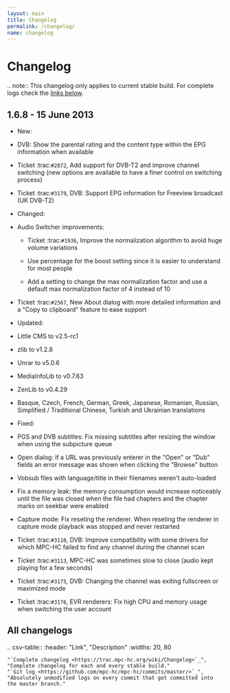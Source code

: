 ```yaml
---
layout: main
title: Changelog
permalink: /changelog/
name: changelog
---
```


Changelog
=========

.. note::
    This changelog only applies to current stable build.
    For complete logs check the [links below](#all-changelogs).

1.6.8 - 15 June 2013
---------------------

* New:

 * DVB: Show the parental rating and the content type within the EPG information when available

 * Ticket :trac:`#2872`, Add support for DVB-T2 and improve channel switching
   (new options are available to have a finer control on switching process)

 * Ticket :trac:`#3179`, DVB: Support EPG information for Freeview broadcast (UK DVB-T2)

* Changed:

 * Audio Switcher improvements:

   * Ticket :trac:`#1936`, Improve the normalization algorithm to avoid huge volume variations

   * Use percentage for the boost setting since it is easier to understand for most people

   * Add a setting to change the max normalization factor and use a default max normalization factor of 4 instead of 10

 * Ticket :trac:`#2567`, New About dialog with more detailed information and a "Copy to clipboard" feature to ease support

* Updated:

 * Little CMS to v2.5-rc1

 * zlib to v1.2.8

 * Unrar to v5.0.6

 * MediaInfoLib to v0.7.63

 * ZenLib to v0.4.29

 * Basque, Czech, French, German, Greek, Japanese, Romanian, Russian, Simplified / Traditional Chinese,
   Turkish and Ukrainian translations

* Fixed:

 * PGS and DVB subtitles: Fix missing subtitles after resizing the window when using the subpicture queue

 * Open dialog: if a URL was previously enterer in the "Open" or "Dub" fields an error message was shown when clicking the "Browse" button

 * Vobsub files with language/title in their filenames weren't auto-loaded

 * Fix a memory leak: the memory consumption would increase noticeably until the file was closed when the file had chapters and the chapter marks on seekbar were enabled

 * Capture mode: Fix reseting the renderer. When reseting the renderer in capture mode playback was stopped and never restarted

 * Ticket :trac:`#3110`, DVB: Improve compatibility with some drivers for which MPC-HC failed to find any channel during the channel scan

 * Ticket :trac:`#3113`, MPC-HC was sometimes slow to close (audio kept playing for a few seconds)

 * Ticket :trac:`#3175`, DVB: Changing the channel was exiting fullscreen or maximized mode

 * Ticket :trac:`#3176`, EVR renderers: Fix high CPU and memory usage when switching the user account


All changelogs
--------------

.. csv-table::
    :header: "Link", "Description"
    :widths: 20, 80

    "`Complete changelog <https://trac.mpc-hc.org/wiki/Changelog>`_", "Complete changelog for each and every stable build."
    "`Git log <https://github.com/mpc-hc/mpc-hc/commits/master/>`_", "Absolutely unmodified logs on every commit that got committed into the master branch."
